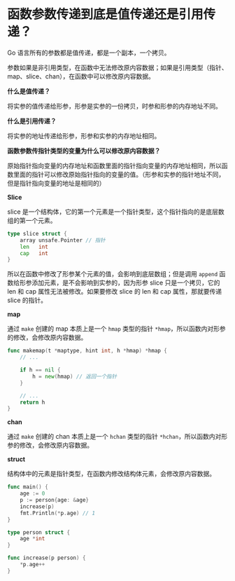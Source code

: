 <!-- date: 2021-05-14 -->

# 函数参数传递到底是值传递还是引用传递？

Go 语言所有的参数都是值传递，都是一个副本，一个拷贝。

参数如果是非引用类型，在函数中无法修改原内容数据；如果是引用类型（指针、map、slice、chan），在函数中可以修改原内容数据。

**什么是值传递？**

将实参的值传递给形参，形参是实参的一份拷贝，时参和形参的内存地址不同。

**什么是引用传递？**

将实参的地址传递给形参，形参和实参的内存地址相同。

**函数参数传指针类型的变量为什么可以修改原内容数据？**

原始指针指向变量的内存地址和函数里面的指针指向变量的内存地址相同，所以函数里面的指针可以修改原始指针指向的变量的值。（形参和实参的指针地址不同，但是指针指向变量的地址是相同的）

**Slice**

slice 是一个结构体，它的第一个元素是一个指针类型，这个指针指向的是底层数组的第一个元素。

```Go
type slice struct {
    array unsafe.Pointer // 指针
    len   int
    cap   int
}
```

所以在函数中修改了形参某个元素的值，会影响到底层数组；但是调用 `append` 函数给形参添加元素，是不会影响到实参的，因为形参 slice 只是一个拷贝，它的 len 和 cap 属性无法被修改。如果要修改 slice 的 len 和 cap 属性，那就要传递 slice 的指针。

**map**

通过 `make` 创建的 map 本质上是一个 `hmap` 类型的指针 `*hmap`，所以函数内对形参的修改，会修改原内容数据。

```Go
func makemap(t *maptype, hint int, h *hmap) *hmap {
    // ...

    if h == nil {
        h = new(hmap) // 返回一个指针
    }

    // ...
    return h
}
```

**chan**

通过 `make` 创建的 chan 本质上是一个 `hchan` 类型的指针 `*hchan`，所以函数内对形参的修改，会修改原内容数据。

**struct**

结构体中的元素是指针类型，在函数内修改结构体元素，会修改原内容数据。

```Go
func main() {
	age := 0
	p := person{age: &age}
	increase(p)
	fmt.Println(*p.age) // 1
}

type person struct {
	age *int
}

func increase(p person) {
	*p.age++
}
```
